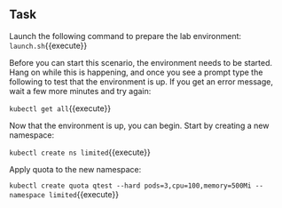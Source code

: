 ## Task

Launch the following command to prepare the lab environment:
`launch.sh`{{execute}}

Before you can start this scenario, the environment needs to be started. Hang on while this is happening, and once you see a prompt type the following to test that the environment is up. If you get an error message, wait a few more minutes and try again:

`kubectl get all`{{execute}}

Now that the environment is up, you can begin. Start by creating a new namespace:

`kubectl create ns limited`{{execute}}

Apply quota to the new namespace:

`kubectl create quota qtest --hard pods=3,cpu=100,memory=500Mi --namespace limited`{{execute}}
